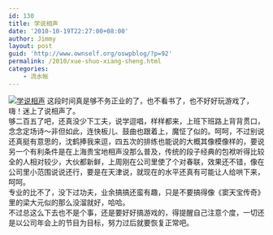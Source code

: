 ```yaml
---
id: 130
title: 学说相声
date: '2010-10-19T22:27:00+08:00'
author: Jimmy
layout: post
guid: 'http://www.ownself.org/oswpblog/?p=92'
permalink: /2010/xue-shuo-xiang-sheng.html
categories:
    - 流水帐
---
```


[![学说相声](http://www.ownself.org/blog/wp-content/uploads/2010/f8dfbedc74c8_22B1/shuoxiangsheng_thumb.jpg "学说相声")](http://www.ownself.org/blog/wp-content/uploads/2010/f8dfbedc74c8_22B1/shuoxiangsheng.jpg) 这段时间真是够不务正业的了，也不看书了，也不好好玩游戏了，嗨！迷上了说相声了。   
 够二百五了吧，还真没少下工夫，说学逗唱，样样都来，上班下班路上背背贯口，念念定场诗～非但如此，连快板儿、鼓曲也跟着上，魔怔了似的。呵呵，不过别说还真挺有意思的，沈鹤捧我来逗，四五次的排练也能说的大概其像模像样的，要说另一个有利条件是在上海贵宝地相声没那么普及，传统的段子经典的包袱听得比较全的人相对较少，大伙都新鲜，上周刚在公司里使了个对春联，效果还不错，像在公司里小范围说说还行，要是在天津说，就现在的水平还真有可能让人给哄下来，呵呵。   
 专业的比不了，没下过功夫，业余搞搞还蛮有趣，只是不要搞得像《窦天宝传奇》里的梁大元似的那么没溜就好，哈哈。   
 不过总这么下去也不是个事，还是要好好搞游戏的，得提醒自己注意个度，一切还是以公司年会上的节目为目标，努力过后就要恢复正常吧。
